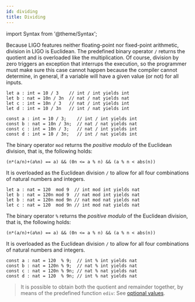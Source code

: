 ```yaml
---
id: dividing
title: Dividing
---
```


import Syntax from '@theme/Syntax';

Because LIGO features neither floating-point nor fixed-point
arithmetic, division in LIGO is Euclidean. The predefined binary
operator `/` returns the quotient and is overloaded like the
multiplication. Of course, division by zero triggers an exception that
interrups the execution, so the programmer must make sure this case
cannot happen because the compiler cannot determine, in general, if a
variable will have a given value (or not) for all inputs.

<Syntax syntax="cameligo">

```cameligo group=dividing
let a : int = 10 / 3    // int / int yields int
let b : nat = 10n / 3n  // nat / nat yields nat
let c : int = 10n / 3   // nat / int yields int
let d : int = 10 / 3n   // int / nat yields int
```

</Syntax>

<Syntax syntax="jsligo">

```jsligo group=dividing
const a : int = 10 / 3;    // int / int yields int
const b : nat = 10n / 3n;  // nat / nat yields nat
const c : int = 10n / 3;   // nat / int yields int
const d : int = 10 / 3n;   // int / nat yields int
```

</Syntax>

<Syntax syntax="cameligo">

The binary operator `mod` returns the <em>positive modulo</em> of the
Euclidean division, that is, the following holds:

`(n*(a/n)+(a%n) == a) && (0n <= a % n) && (a % n < abs(n))`

It is overloaded as the Euclidean division `/` to allow for
all four combinations of natural numbers and integers.

```cameligo group=mod
let a : nat = 120  mod 9  // int mod int yields nat
let b : nat = 120n mod 9  // nat mod int yields nat
let b : nat = 120n mod 9n // nat mod nat yields nat
let c : nat = 120  mod 9n // int mod nat yields nat
```
</Syntax>

<Syntax syntax="jsligo">

The binary operator `%` returns the <em>positive modulo</em> of the
Euclidean division, that is, the following holds:

`(n*(a/n)+(a%n) == a) && (0n <= a % n) && (a % n < abs(n))`

It is overloaded as the Euclidean division `/` to allow for all four
combinations of natural numbers and integers.

```jsligo group=mod
const a : nat = 120  % 9;  // int % int yields nat
const b : nat = 120n % 9;  // nat % int yields nat
const c : nat = 120n % 9n; // nat % nat yields nat
const d : nat = 120  % 9n; // int % nat yields nat
```

</Syntax>

> It is possible to obtain both the quotient and remainder together, by
> means of the predefined function `ediv`: See [optional values](../variants/options.md).
